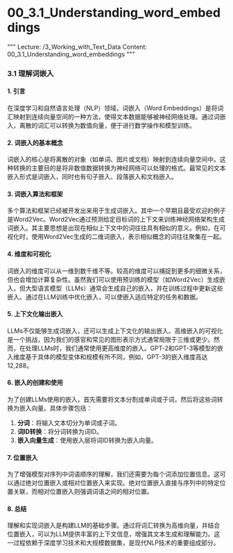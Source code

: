 # 00_3.1_Understanding_word_embeddings

"""
Lecture: /3_Working_with_Text_Data
Content: 00_3.1_Understanding_word_embeddings
"""

### 3.1 理解词嵌入

#### 1. 引言
在深度学习和自然语言处理（NLP）领域，词嵌入（Word Embeddings）是将词汇映射到连续向量空间的一种方法，使得文本数据能够被神经网络处理。通过词嵌入，离散的词汇可以转换为数值向量，便于进行数学操作和模型训练。

#### 2. 词嵌入的基本概念
词嵌入的核心是将离散的对象（如单词、图片或文档）映射到连续向量空间中。这种转换的主要目的是将非数值数据转换为神经网络可以处理的格式。最常见的文本嵌入形式是词嵌入，同时也有句子嵌入、段落嵌入和文档嵌入。

#### 3. 词嵌入算法和框架
多个算法和框架已经被开发出来用于生成词嵌入。其中一个早期且最受欢迎的例子是Word2Vec。Word2Vec通过预测给定目标词的上下文来训练神经网络架构生成词嵌入。其主要思想是出现在相似上下文中的词往往具有相似的意义。例如，在可视化时，使用Word2Vec生成的二维词嵌入，表示相似概念的词往往聚集在一起。

#### 4. 维度和可视化
词嵌入的维度可以从一维到数千维不等。较高的维度可以捕捉到更多的细微关系，但也会增加计算复杂性。虽然我们可以使用预训练的模型（如Word2Vec）生成嵌入，但大型语言模型（LLMs）通常会生成自己的嵌入，并在训练过程中更新这些嵌入。通过在LLM训练中优化嵌入，可以使嵌入适应特定的任务和数据。

#### 5. 上下文化输出嵌入
LLMs不仅能够生成词嵌入，还可以生成上下文化的输出嵌入。高维嵌入的可视化是一个挑战，因为我们的感官和常见的图形表示方式通常局限于三维或更少。然而，在处理LLMs时，我们通常使用更高维度的嵌入。GPT-2和GPT-3等模型的嵌入维度基于具体的模型变体和规模有所不同，例如，GPT-3的嵌入维度高达12,288。

#### 6. 嵌入的创建和使用
为了创建LLMs使用的嵌入，首先需要将文本分割成单词或子词，然后将这些词转换为嵌入向量。具体步骤包括：
1. **分词**：将输入文本切分为单词或子词。
2. **词ID转换**：将分词转换为词ID。
3. **嵌入向量生成**：使用嵌入层将词ID转换为嵌入向量。

#### 7. 位置嵌入
为了增强模型对序列中词语顺序的理解，我们还需要为每个词添加位置信息。这可以通过绝对位置嵌入或相对位置嵌入来实现。绝对位置嵌入直接与序列中的特定位置关联，而相对位置嵌入则强调词语之间的相对位置。

#### 8. 总结
理解和实现词嵌入是构建LLM的基础步骤。通过将词汇转换为高维向量，并结合位置嵌入，可以为LLM提供丰富的上下文信息，增强其文本生成和理解能力。这一过程依赖于深度学习技术和大规模数据集，是现代NLP技术的重要组成部分。